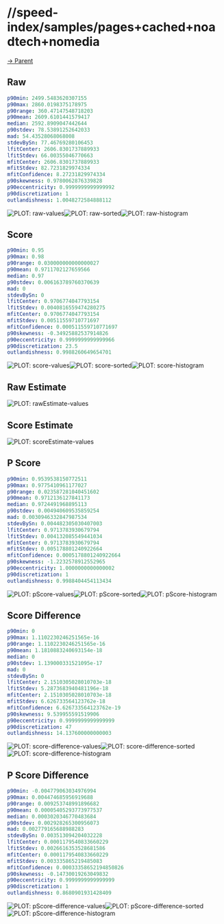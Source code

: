 
# //speed-index/samples/pages+cached+noadtech+nomedia

[→ Parent](../..)


## Raw


```yaml
p90min: 2499.5483620307155
p90max: 2860.0198375178975
p90range: 360.47147548718203
p90mean: 2609.6101441579417
median: 2592.8909047442644
p90stdev: 78.53891252642033
mad: 54.43528068068008
stdevBySn: 77.46769280106453
lfitCenter: 2606.8301737889933
lfitStdev: 66.00355046770663
mfitCenter: 2606.8301737889933
mfitStdev: 82.7231829974334
mfitConfidence: 8.27231829974334
p90skewness: 0.9780062876339828
p90eccentricity: 0.9999999999999992
p90discretization: 1
outlandishness: 1.0048272584888112

```

![PLOT: raw-values](./raw/values.svg)![PLOT: raw-sorted](./raw/sorted.svg)![PLOT: raw-histogram](./raw/histogram.svg)
## Score


```yaml
p90min: 0.95
p90max: 0.98
p90range: 0.030000000000000027
p90mean: 0.9711702127659566
median: 0.97
p90stdev: 0.006163789760370639
mad: 0
stdevBySn: 0
lfitCenter: 0.9706774047793154
lfitStdev: 0.0040816559474280275
mfitCenter: 0.9706774047793154
mfitStdev: 0.00511559710771697
mfitConfidence: 0.000511559710771697
p90skewness: -0.34925882537914826
p90eccentricity: 0.9999999999999966
p90discretization: 23.5
outlandishness: 0.9988260649654701

```

![PLOT: score-values](./score/values.svg)![PLOT: score-sorted](./score/sorted.svg)![PLOT: score-histogram](./score/histogram.svg)
## Raw Estimate

![PLOT: rawEstimate-values](./rawEstimate/values.svg)
## Score Estimate

![PLOT: scoreEstimate-values](./scoreEstimate/values.svg)
## P Score


```yaml
p90min: 0.9539538150772511
p90max: 0.9775410961177027
p90range: 0.023587281040451602
p90mean: 0.9712136127841173
median: 0.9724491968895113
p90stdev: 0.004940609535859254
mad: 0.0030946332847987534
stdevBySn: 0.004482305030407003
lfitCenter: 0.9713783930679794
lfitStdev: 0.004132085549441034
mfitCenter: 0.9713783930679794
mfitStdev: 0.005178801240922664
mfitConfidence: 0.0005178801240922664
p90skewness: -1.2232578912552965
p90eccentricity: 1.0000000000000002
p90discretization: 1
outlandishness: 0.9988404454113434

```

![PLOT: pScore-values](./pScore/values.svg)![PLOT: pScore-sorted](./pScore/sorted.svg)![PLOT: pScore-histogram](./pScore/histogram.svg)
## Score Difference


```yaml
p90min: 0
p90max: 1.1102230246251565e-16
p90range: 1.1102230246251565e-16
p90mean: 1.1810883240693154e-18
median: 0
p90stdev: 1.139000331521095e-17
mad: 0
stdevBySn: 0
lfitCenter: 2.1510305028010703e-18
lfitStdev: 5.2873683940481196e-18
mfitCenter: 2.1510305028010703e-18
mfitStdev: 6.626733564123762e-18
mfitConfidence: 6.626733564123762e-19
p90skewness: 9.539955591519906
p90eccentricity: 0.9999999999999999
p90discretization: 47
outlandishness: 14.137600000000003

```

![PLOT: score-difference-values](./score-difference/values.svg)![PLOT: score-difference-sorted](./score-difference/sorted.svg)![PLOT: score-difference-histogram](./score-difference/histogram.svg)
## P Score Difference


```yaml
p90min: -0.004779063034976994
p90max: 0.004474685956919688
p90range: 0.009253748991896682
p90mean: 0.00005405293773977537
median: 0.0003020346770483684
p90stdev: 0.002928265300956073
mad: 0.002779165688988283
stdevBySn: 0.003513094204032228
lfitCenter: 0.0001179540833660229
lfitStdev: 0.0026616353528681586
mfitCenter: 0.0001179540833660229
mfitStdev: 0.003335865219485083
mfitConfidence: 0.00033358652194850826
p90skewness: -0.14730019263049832
p90eccentricity: 0.9999999999999999
p90discretization: 1
outlandishness: 0.8680901931428409

```

![PLOT: pScore-difference-values](./pScore-difference/values.svg)![PLOT: pScore-difference-sorted](./pScore-difference/sorted.svg)![PLOT: pScore-difference-histogram](./pScore-difference/histogram.svg)